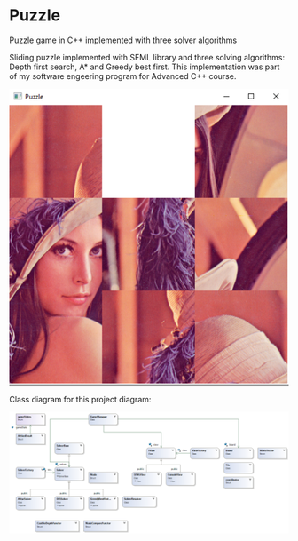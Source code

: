 # Puzzle
Puzzle game in C++ implemented with three solver algorithms

Sliding puzzle implemented with SFML library and three solving algorithms: Depth first search, A* and Greedy best first.
This implementation was part of my software engeering program for Advanced C++ course.

![GitHub Logo](Puzzle/images/lenaPuzzle.PNG)

Class diagram for this project diagram:

![GitHub Logo](Puzzle/ClassDiagram.png)
